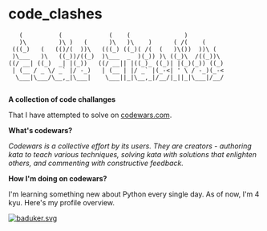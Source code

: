 # code_clashes
~~~                                                             
   (          (             (    (               )           
   )\         )\ )   (      )\   )\    )      ( /(    (      
 (((_)   (   (()/(  ))\   (((_) ((_)( /(  (   )\())  ))\ (   
 )\___   )\   ((_))/((_)  )\___  _  )(_)) )\ ((_)\  /((_))\  
((/ __| ((_)  _| |(_))   ((/ __|| |((_)_ ((_)| |(_)(_)) ((_) 
 | (__ / _ \/ _` |/ -_)   | (__ | |/ _` |(_-<| ' \ / -_)(_-< 
  \___|\___/\__,_|\___|    \___||_|\__,_|/__/|_||_|\___|/__/ 
                                                             
~~~

**A collection of code challanges**

That I have attempted to solve on [codewars.com](https://codewars.com).

**What's codewars?**

*Codewars is a collective effort by its users. They are creators - authoring kata to teach various techniques, solving kata with solutions that enlighten others, and commenting with constructive feedback.*

**How I'm doing on codewars?**

I'm learning something new about Python every single day. As of now, I'm 4 kyu. Here's my profile overview.

[![baduker.svg](https://www.codewars.com/users/baduker/badges/large)](https://www.codewars.com/users/baduker)
